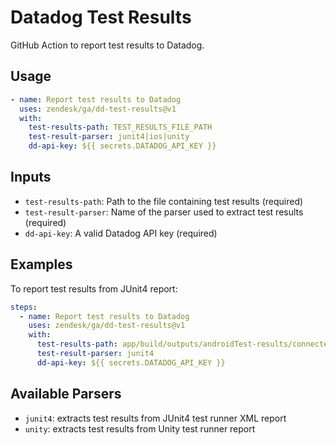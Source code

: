 # Datadog Test Results

GitHub Action to report test results to Datadog.

## Usage

```yaml
- name: Report test results to Datadog
  uses: zendesk/ga/dd-test-results@v1
  with:
    test-results-path: TEST_RESULTS_FILE_PATH
    test-result-parser: junit4|ios|unity
    dd-api-key: ${{ secrets.DATADOG_API_KEY }}
```

## Inputs

- `test-results-path`: Path to the file containing test results (required)
- `test-result-parser`: Name of the parser used to extract test results (required)
- `dd-api-key`: A valid Datadog API key (required)

## Examples

To report test results from JUnit4 report:

```yaml
steps:
  - name: Report test results to Datadog
    uses: zendesk/ga/dd-test-results@v1
    with:
      test-results-path: app/build/outputs/androidTest-results/connected/app.xml
      test-result-parser: junit4
      dd-api-key: ${{ secrets.DATADOG_API_KEY }}
```

## Available Parsers

- `junit4`: extracts test results from JUnit4 test runner XML report
- `unity`: extracts test results from Unity test runner report
